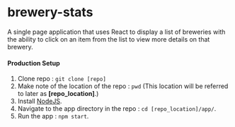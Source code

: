 # brewery-stats
A single page application that uses React to display a list of breweries with the ability to click on an item from the list to view more details on that brewery.

#### Production Setup
1. Clone repo : `git clone [repo]`
2. Make note of the location of the repo : `pwd` (This location will be referred to later as **[repo_location]**.)
2. Install [NodeJS](https://nodejs.org/en/).
3. Navigate to the app directory in the repo : `cd [repo_location]/app/`.
5. Run the app : `npm start`.